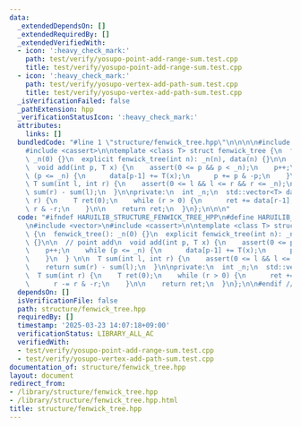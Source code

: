 ```yaml
---
data:
  _extendedDependsOn: []
  _extendedRequiredBy: []
  _extendedVerifiedWith:
  - icon: ':heavy_check_mark:'
    path: test/verify/yosupo-point-add-range-sum.test.cpp
    title: test/verify/yosupo-point-add-range-sum.test.cpp
  - icon: ':heavy_check_mark:'
    path: test/verify/yosupo-vertex-add-path-sum.test.cpp
    title: test/verify/yosupo-vertex-add-path-sum.test.cpp
  _isVerificationFailed: false
  _pathExtension: hpp
  _verificationStatusIcon: ':heavy_check_mark:'
  attributes:
    links: []
  bundledCode: "#line 1 \"structure/fenwick_tree.hpp\"\n\n\n\n#include <vector>\n\
    #include <cassert>\n\ntemplate <class T> struct fenwick_tree {\n  fenwick_tree():\
    \ _n(0) {}\n  explicit fenwick_tree(int n): _n(n), data(n) {}\n\n  // point add\n\
    \  void add(int p, T x) {\n    assert(0 <= p && p < _n);\n    p++;\n    while\
    \ (p <= _n) {\n      data[p-1] += T(x);\n      p += p & -p;\n    }\n  } \n\n \
    \ T sum(int l, int r) {\n    assert(0 <= l && l <= r && r <= _n);\n    return\
    \ sum(r) - sum(l);\n  }\n\nprivate:\n  int _n;\n  std::vector<T> data;\n  T sum(int\
    \ r) {\n    T ret(0);\n    while (r > 0) {\n      ret += data[r-1];\n      r -=\
    \ r & -r;\n    }\n\n    return ret;\n  }\n};\n\n\n"
  code: "#ifndef HARUILIB_STRUCTURE_FENWICK_TREE_HPP\n#define HARUILIB_STRUCTURE_FENWICK_TREE_HPP\n\
    \n#include <vector>\n#include <cassert>\n\ntemplate <class T> struct fenwick_tree\
    \ {\n  fenwick_tree(): _n(0) {}\n  explicit fenwick_tree(int n): _n(n), data(n)\
    \ {}\n\n  // point add\n  void add(int p, T x) {\n    assert(0 <= p && p < _n);\n\
    \    p++;\n    while (p <= _n) {\n      data[p-1] += T(x);\n      p += p & -p;\n\
    \    }\n  } \n\n  T sum(int l, int r) {\n    assert(0 <= l && l <= r && r <= _n);\n\
    \    return sum(r) - sum(l);\n  }\n\nprivate:\n  int _n;\n  std::vector<T> data;\n\
    \  T sum(int r) {\n    T ret(0);\n    while (r > 0) {\n      ret += data[r-1];\n\
    \      r -= r & -r;\n    }\n\n    return ret;\n  }\n};\n\n#endif // HARUILIB_STRUCTURE_FENWICK_TREE_HPP\n"
  dependsOn: []
  isVerificationFile: false
  path: structure/fenwick_tree.hpp
  requiredBy: []
  timestamp: '2025-03-23 14:07:18+09:00'
  verificationStatus: LIBRARY_ALL_AC
  verifiedWith:
  - test/verify/yosupo-point-add-range-sum.test.cpp
  - test/verify/yosupo-vertex-add-path-sum.test.cpp
documentation_of: structure/fenwick_tree.hpp
layout: document
redirect_from:
- /library/structure/fenwick_tree.hpp
- /library/structure/fenwick_tree.hpp.html
title: structure/fenwick_tree.hpp
---
```

